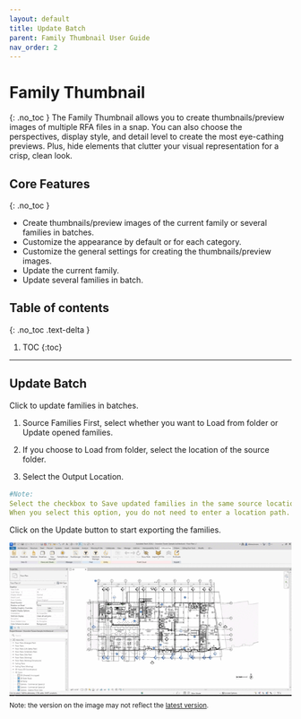```yaml
---
layout: default
title: Update Batch
parent: Family Thumbnail User Guide
nav_order: 2
---
```


# Family Thumbnail
{: .no_toc }
The Family Thumbnail allows you to create thumbnails/preview images of multiple RFA files in a snap. You can also choose the perspectives, display style, and detail level to create the most eye-cathing previews. Plus, hide elements that clutter your visual representation for a crisp, clean look.

## Core Features
{: .no_toc }
- Create thumbnails/preview images of the current family or several families in batches.
- Customize the appearance by default or for each category.
- Customize the general settings for creating the thumbnails/preview images.
- Update the current family.
- Update several families in batch.

## Table of contents
{: .no_toc .text-delta }

1. TOC
{:toc}

---

## Update Batch

Click to update families in batches.

1. Source Families
First, select whether you want to Load from folder or Update opened families.

2. If you choose to Load from folder, select the location of the source folder.

3. Select the Output Location.

```yaml
#Note:
Select the checkbox to Save updated families in the same source location (backups will be kept).
When you select this option, you do not need to enter a location path.
```
Click on the Update button to start exporting the families.

![Family Thumbnail - update in batch](../../../assets\images\Family-thumbnail\FT-Uc-Batch.gif)  
<sub>Note: the version on the image may not reflect the [latest version](https://diroots.com/revit-plugins/distem-bundle-for-autodesk-revit/).</sub>